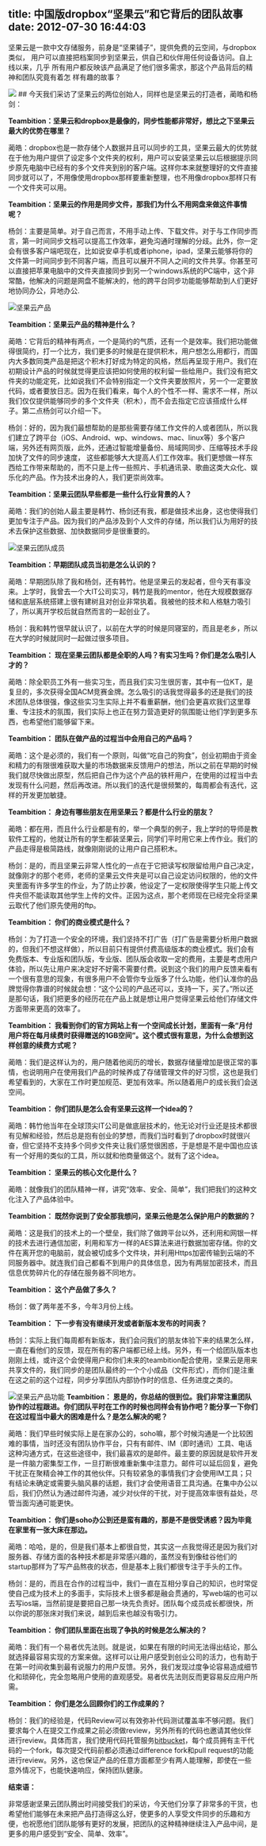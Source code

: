 title: 中国版dropbox“坚果云”和它背后的团队故事
date: 2012-07-30 16:44:03
---

坚果云是一款中文存储服务，前身是“坚果铺子”，提供免费的云空间，与dropbox类似，
用户可以直接把档案同步到坚果云，供自己和伙伴用任何设备访问。自上线以来，几乎
所有用户都反映该产品满足了他们很多需求，那这个产品背后的精神和团队究竟有着怎
样有趣的故事？

<img src="http://siliconangle.com/files/2012/04/Cloud-Storage.jpg" />
##
今天我们采访了坚果云的两位创始人，同样也是坚果云的打造者，蔺皓和杨剑：

<strong>Teambition：坚果云和dropbox是最像的，同步性能都非常好，想比之下坚果云最大的优势在哪里？</strong>
<p align="left">蔺皓：dropbox也是一款存储个人数据并且可以同步的工具，坚果云最大的优势就在于他为用户提供了设定多个文件夹的权利，用户可以安装坚果云以后根据提示同步原先电脑中已经有的多个文件夹到别的客户端。这样你本来就整理好的文件直接同步就可以了，不用像使用dropbox那样要重新整理，也不用像dropbox那样只有一个文件夹可以用。</p>
<strong>Teambition：坚果云的作用是同步文件，那我们为什么不用网盘来做这件事情呢？</strong>
<p align="left">杨剑：主要是简单。对于自己而言，不用手动上传、下载文件。对于与工作同步而言，第一时间同步文档可以提高工作效率，避免沟通时理解的分歧。此外，你一定会有很多客户端吧现在，比如说安卓手机或者iphone，ipad，坚果云能够将你的文件第一时间同步到不同客户端，而且可以展开不同人之间的文件共享。你甚至可以直接把苹果电脑中的文件夹直接同步到另一个windows系统的PC端中，这个非常酷，他解决的问题是网盘不能解决的，他的跨平台同步功能能够帮助到人们更好地协同办公，异地办公.</p>


<img title="坚果云产品" src="http://www.teambition.com/download/51595a70e8cf147e7fade758" />

<p align="left"><strong>Teambition：坚果云产品的精神是什么？</strong></p>
<p align="left">蔺皓：它背后的精神有两点，一个是简约的气质，还有一个是效率。我们把功能做得很简约，打一个比方，我们更多的时候是在提供积木，用户想怎么用都行，而国内大多数同类产品是把这个积木打好成为特定的风格，然后再呈现于用户。我们在初期设计产品的时候就觉得更应该把如何使用的权利留一些给用户。我们没有把文件夹的功能定死，比如说我们不会特别指定一个文件夹要放照片，另一个一定要放代码，或者要放日志。因为在我们看来，每个人的个性不一样、需求不一样，所以我们仅仅提供能够同步的多个文件夹（积木），而不会去指定它应该搭成什么样子。第二点杨剑可以介绍一下。</p>
<p align="left">杨剑：好的，因为我们最想帮助的是那些需要存储工作文件的人或者团队，所以我们建立了跨平台（iOS、Android、wp、windows、mac、linux等）多个客户端，另外还有网页版，此外，还通过智能增量备份、局域网同步、压缩等技术手段加快了文件的同步速度， 这些都能够大大提高人们工作效率。我们更想做一样东西给工作带来帮助的，而不只是上传一些照片、手机通讯录、歌曲这类大众化、娱乐化的产品。作为技术出身的人，我们更崇尚效率。</p>
<p align="left"><strong>Teambition：坚果云团队早些都是一些什么行业背景的人？</strong></p>
<p align="left">蔺皓：我们的创始人最主要是韩竹、杨剑还有我，都是做技术出身，这也使得我们更加专注于产品。因为我们的产品涉及到个人文件的存储，所以我们认为用好的技术去保护这些数据、加快数据同步是很重要的。</p>


<img title="坚果云团队成员" src="http://www.teambition.com/download/51595a70e8cf147e7dc1fe92" />
<p align="left"><strong>Teambition：早期团队成员当初是怎么认识的？</strong></p>
<p align="left">蔺皓：早期团队除了我和杨剑，还有韩竹。他是坚果云的发起者，但今天有事没来。上学时，我曾去一个大IT公司实习，韩竹是我的mentor，他在大规模数据存储和底层系统搭建上很有建树且对创业非常执着。我被他的技术和人格魅力吸引了，所以离开学校后就自然而言的一起创业了。</p>
<p align="left">杨剑：我和韩竹很早就认识了，以前在大学的时候是同寝室的，而且是老乡，所以在大学的时候就同时一起做过很多项目。</p>
<p align="left"><strong>Teambition： 现在坚果云团队都是全职的人吗？有实习生吗？你们是怎么吸引人才的？</strong></p>
<p align="left">蔺皓：除全职员工外有一些实习生，而且我们实习生很厉害，其中有一位KT，是复旦的，多次获得全国ACM竞赛金牌。怎么吸引的话我觉得最多的还是我们的技术团队总体很强，像这些实习生实际上并不看重薪酬，他们会更喜欢我们这里尊重、专注技术的氛围，我们实际上也正在努力营造更好的氛围能让他们学到更多东西，也希望他们能够留下来。</p>
<p align="left"><strong>Teambition： 团队在做产品的过程当中会用自己的产品吗？</strong></p>
<p align="left">蔺皓：这个是必须的，我们有一个原则，叫做“吃自己的狗食”，创业初期由于资金和精力的有限很难获取大量的市场数据来反馈用户的想法，所以之前在早期的时候我们就尽快做出原型，然后把自己作为这个产品的铁杆用户，在使用的过程当中去发现有什么问题，然后再改进。所以我们的迭代是很频繁的，每周都会有迭代，这样的开发更加敏捷。</p>
<p align="left"><strong>Teambition： 身边有哪些朋友在用坚果云？都是什么行业的朋友？</strong></p>
<p align="left">蔺皓：都在用，而且什么行业都是有的，举一个典型的例子，我上学时的导师是教软件工程的，他就让所有的学生都装坚果云，同学们平时用它来上传作业。我们的产品走得是极简路线，就像刚刚说的让用户自己搭积木。</p>
<p align="left">杨剑：是的，而且坚果云非常人性化的一点在于它把读写权限留给用户自己决定，就像刚才的那个老师，老师的坚果云文件夹是可以自己设定访问权限的，他的文件夹里面有许多学生的作业，为了防止抄袭，他设定了一定权限使得学生只能上传文件夹但不能读取其他学生上传的文件。正因为这点，那个老师现在已经完全将坚果云取代了他们原先使用的ftp。</p>
<p align="left"><strong>Teambition： 你们的商业模式是什么？</strong></p>
<p align="left">杨剑：为了打造一个安全的环境，我们坚持不打广告（打广告是需要分析用户数据的，但我们不想这样做），所以目前只有提供付费高级版本的商业模式。我们会有免费版本、专业版和团队版，专业版、团队版会收取一定的费用，主要是考虑用户体验，所以先让用户来决定好不好需不需要付费。说到这个我们的用户反馈来看有一个很有意思的现象，有很多用户不会管你专业版多了什么功能，他们认准你的品牌觉得你靠谱的时候就会想：“这个公司的产品还可以，支持一下，买了。”所以还是那句话，我们把更多的经历花在产品上就是想让用户觉得坚果云给他们存储文件方面带来更高的效率了。</p>
<p align="left"><strong>Teambition： 我看到你们的官方网站上有一个空间成长计划，里面有一条“月付用户将在每月续费时获得赠送的1GB空间”。这个模式很有意思，为什么会想到这样创意的续费方式呢？</strong></p>
<p align="left">蔺皓：我们是这样认为的，用户随着他阅历的增长，数据存储量增加是很正常的事情，也说明用户在使用我们产品的时候养成了存储管理文件的好习惯，这也是我们希望看到的，大家在工作时更加规范、更加有效率。所以随着用户的成长我们会送空间。</p>
<p align="left"><strong>Teambition： 你们团队是怎么会有坚果云这样一个idea的？</strong></p>
<p align="left">蔺皓：韩竹他当年在全球顶尖IT公司是做底层技术的，他无论对行业还是技术都很有见解和经验，然后总是抱有创业的梦想，而我们当时看到了dropbox时就很兴奋，但它坚持不支持多个同步文件夹让我们感觉很困惑，于是想是不是中国也应该有一个好用的类似的工具，所以就和他商量做这个。就有了这个idea。</p>
<p align="left"><strong>Teambition： 坚果云的核心文化是什么？</strong></p>
<p align="left">蔺皓：就像我们的团队精神一样，讲究“效率、安全、简单”，我们把我们的这种文化注入了产品体验中。</p>
<p align="left"><strong>Teambition： 既然你说到了安全那我想问，坚果云他是怎么保护用户的数据的？</strong></p>
<p align="left">蔺皓：这是我们的技术上的一个壁垒，我们除了做跨平台以外，还利用和网银一样的技术去进行通信加密，利用和军方一样的AES算法来进行数据加密存储。你的文件在离开您的电脑前，就会被切成多个文件块，并利用Https加密传输到云端的不同服务器中。就连我们自己都看不到用户的具体信息，因为有两层加密技术，而且信息优势碎片化的存储在服务器不同地方。</p>
<p align="left"><strong>Teambition： 这个产品做了多久？</strong></p>
<p align="left">杨剑：做了两年差不多，今年3月份上线。</p>
<p align="left"><strong>Teambition： 下一步有没有继续开发或者新版本发布的时间表？</strong></p>
<p align="left">杨剑：实际上我们每周都有新版本，我们会问我们的朋友体验下来的结果怎么样，一直在看他们的反馈，现在所有的客户端都已经上线。另外，有一个给团队版本也刚刚上线，或许这个会使得用户和你们未来的teambition配合使用，坚果云是用来共享文件的，我们同步的是团队最终的一个个小成品（文件形式），而你们是注重在这之前的这个过程，同步分享团队内部协作时的信息、任务进度之类的。</p>


<img title="坚果云产品功能" src="http://www.teambition.com/download/51595a71e8cf147e8098c464" />
<strong>Teambition： 恩是的，你总结的很到位。我们非常注重团队协作的过程跟进。你们团队平时在工作的时候也同样会有协作吧？能分享一下你们在这过程当中最大的困难是什么？是怎么解决的呢？</strong>
<p align="left">蔺皓：我们早些时候实际上是在家办公的，soho嘛，那个时候沟通是一个比较困难的事情，当时还没有团队协作平台，只有有邮件、IM（即时通讯）工具、电话这种沟通方式，在这些途径中，我们最喜欢的是邮件。最主要的原因就是软件开发是一件脑力密集型工作，一旦打断很难重新集中注意力。邮件可以延后回复，避免干扰正在聚精会神工作的其他伙伴。只有较紧急的事情我们才会使用IM工具；只有结论未确定或需要头脑风暴的话题，我们才会使用语音工具沟通。在集中办公以后，我们仍然认为通过邮件沟通，减少对伙伴的干扰，对于提高效率很有益处，尽管当面沟通可能更快。</p>
<p align="left"><strong>Teambition： 你们是soho办公到还是蛮有趣的，那是不是很受诱惑？因为毕竟在家里有一张大床在那边。</strong></p>
<p align="left">蔺皓：哈哈，是的，但是我们基本上都很自觉，其实这一点我觉得还是因为我们对服务器、存储方面的各种技术都是非常感兴趣的，虽然没有到像硅谷他们的startup那样为了写产品熬夜的状态，但是基本上我们都很专注于手头的工作。</p>
<p align="left">杨剑：是的，而且在合作的过程当中，我们一直在互相分享自己的知识，也时常促使自己成为技术上的多面手，实际技术上很多都是融会贯通的，写web端的也可以去写ios端，当然前提是要把自己那一块先负责好。团队每个成员成长都很快，所以你说的那张床对我们来说，越到后来也越没有吸引力。</p>
<p align="left"><strong>Teambition： 你们团队里面在出现了争执的时候是怎么解决的？</strong></p>
<p align="left">蔺皓：我们有一个易者优先法则。就是说，如果在有限的时间无法得出结论，那么就选择最容易实现的方案来做。这样可以让用户感受到创业公司的活力，也有助于在第一时间收集到最有说服力的用户反馈。另外，我们发现过度争论容易造成细节化和琐碎化，完全忽略用户使用的直观感受。易者优先法则反而更容易反应用户所需。</p>
<p align="left"><strong>Teambition： 你们是怎么回顾你们的工作成果的？</strong></p>
<p align="left">杨剑：我们的经验是，代码Review可以有效弥补代码测试覆盖率不够问题。我们要求每个人在提交工作成果之前必须做review，另外所有的代码也邀请其他伙伴进行review。具体而言，我们使用代码托管服务<a href="https://bitbucket.org/">bitbucket</a>，每个成员拥有主干代码的一个fork，每次提交代码前都必须通过difference fork和pull request的功能进行review。另外，这也保证产品的任意方面都至少有两人能理解，即使在一些意外情况下，也能快速响应，保持团队健康。</p>
<p align="left"><strong>结束语：</strong></p>
<p align="left">非常感谢坚果云团队腾出时间接受我们的采访，今天他们分享了非常多的干货，也希望他们能够在未来把产品打造得这么好，使更多的人享受文件同步的乐趣和方便，也祝愿他们团队能够有更好的发展，把团队的这种精神继续注入产品中间，是更多的用户感受到“安全、简单、效率”。</p>
